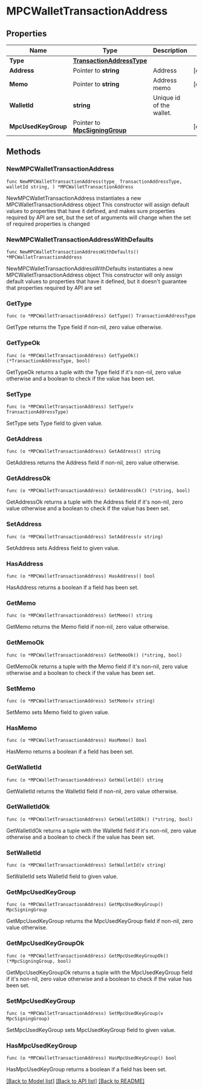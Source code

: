 # MPCWalletTransactionAddress

## Properties

Name | Type | Description | Notes
------------ | ------------- | ------------- | -------------
**Type** | [**TransactionAddressType**](TransactionAddressType.md) |  | 
**Address** | Pointer to **string** | Address | [optional] 
**Memo** | Pointer to **string** | Address memo | [optional] 
**WalletId** | **string** | Unique id of the wallet. | 
**MpcUsedKeyGroup** | Pointer to [**MpcSigningGroup**](MpcSigningGroup.md) |  | [optional] 

## Methods

### NewMPCWalletTransactionAddress

`func NewMPCWalletTransactionAddress(type_ TransactionAddressType, walletId string, ) *MPCWalletTransactionAddress`

NewMPCWalletTransactionAddress instantiates a new MPCWalletTransactionAddress object
This constructor will assign default values to properties that have it defined,
and makes sure properties required by API are set, but the set of arguments
will change when the set of required properties is changed

### NewMPCWalletTransactionAddressWithDefaults

`func NewMPCWalletTransactionAddressWithDefaults() *MPCWalletTransactionAddress`

NewMPCWalletTransactionAddressWithDefaults instantiates a new MPCWalletTransactionAddress object
This constructor will only assign default values to properties that have it defined,
but it doesn't guarantee that properties required by API are set

### GetType

`func (o *MPCWalletTransactionAddress) GetType() TransactionAddressType`

GetType returns the Type field if non-nil, zero value otherwise.

### GetTypeOk

`func (o *MPCWalletTransactionAddress) GetTypeOk() (*TransactionAddressType, bool)`

GetTypeOk returns a tuple with the Type field if it's non-nil, zero value otherwise
and a boolean to check if the value has been set.

### SetType

`func (o *MPCWalletTransactionAddress) SetType(v TransactionAddressType)`

SetType sets Type field to given value.


### GetAddress

`func (o *MPCWalletTransactionAddress) GetAddress() string`

GetAddress returns the Address field if non-nil, zero value otherwise.

### GetAddressOk

`func (o *MPCWalletTransactionAddress) GetAddressOk() (*string, bool)`

GetAddressOk returns a tuple with the Address field if it's non-nil, zero value otherwise
and a boolean to check if the value has been set.

### SetAddress

`func (o *MPCWalletTransactionAddress) SetAddress(v string)`

SetAddress sets Address field to given value.

### HasAddress

`func (o *MPCWalletTransactionAddress) HasAddress() bool`

HasAddress returns a boolean if a field has been set.

### GetMemo

`func (o *MPCWalletTransactionAddress) GetMemo() string`

GetMemo returns the Memo field if non-nil, zero value otherwise.

### GetMemoOk

`func (o *MPCWalletTransactionAddress) GetMemoOk() (*string, bool)`

GetMemoOk returns a tuple with the Memo field if it's non-nil, zero value otherwise
and a boolean to check if the value has been set.

### SetMemo

`func (o *MPCWalletTransactionAddress) SetMemo(v string)`

SetMemo sets Memo field to given value.

### HasMemo

`func (o *MPCWalletTransactionAddress) HasMemo() bool`

HasMemo returns a boolean if a field has been set.

### GetWalletId

`func (o *MPCWalletTransactionAddress) GetWalletId() string`

GetWalletId returns the WalletId field if non-nil, zero value otherwise.

### GetWalletIdOk

`func (o *MPCWalletTransactionAddress) GetWalletIdOk() (*string, bool)`

GetWalletIdOk returns a tuple with the WalletId field if it's non-nil, zero value otherwise
and a boolean to check if the value has been set.

### SetWalletId

`func (o *MPCWalletTransactionAddress) SetWalletId(v string)`

SetWalletId sets WalletId field to given value.


### GetMpcUsedKeyGroup

`func (o *MPCWalletTransactionAddress) GetMpcUsedKeyGroup() MpcSigningGroup`

GetMpcUsedKeyGroup returns the MpcUsedKeyGroup field if non-nil, zero value otherwise.

### GetMpcUsedKeyGroupOk

`func (o *MPCWalletTransactionAddress) GetMpcUsedKeyGroupOk() (*MpcSigningGroup, bool)`

GetMpcUsedKeyGroupOk returns a tuple with the MpcUsedKeyGroup field if it's non-nil, zero value otherwise
and a boolean to check if the value has been set.

### SetMpcUsedKeyGroup

`func (o *MPCWalletTransactionAddress) SetMpcUsedKeyGroup(v MpcSigningGroup)`

SetMpcUsedKeyGroup sets MpcUsedKeyGroup field to given value.

### HasMpcUsedKeyGroup

`func (o *MPCWalletTransactionAddress) HasMpcUsedKeyGroup() bool`

HasMpcUsedKeyGroup returns a boolean if a field has been set.


[[Back to Model list]](../README.md#documentation-for-models) [[Back to API list]](../README.md#documentation-for-api-endpoints) [[Back to README]](../README.md)



